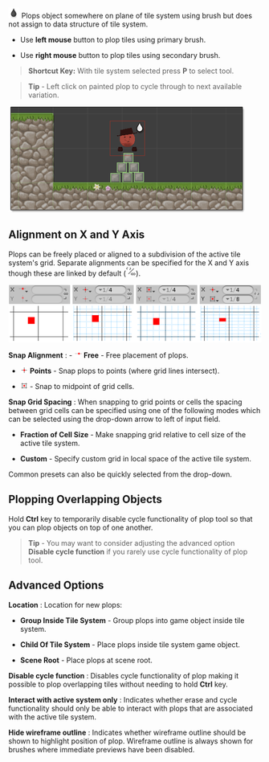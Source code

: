 ![](../img/tool/tool-plop.png) Plops object somewhere on plane of tile system using brush
but does not assign to data structure of tile system.

- Use **left mouse** button to plop tiles using primary brush.

- Use **right mouse** button to plop tiles using secondary brush.

>
> **Shortcut Key:** With tile system selected press **P** to select tool.
>

>
> **Tip** - Left click on painted plop to cycle through to next available variation.
>

![Freely plopping tiles onto a tile system.](../img/tool/plopping-tiles.png)



## Alignment on X and Y Axis

Plops can be freely placed or aligned to a subdivision of the active tile system's grid.
Separate alignments can be specified for the X and Y axis though these are linked by
default (![Link/Unlink Axis](../img/tool/link-fields.png)).

![Plop alignment examples.](../img/tool/plop-alignment-examples.png)


**Snap Alignment**
: - ![Free](../img/tool/snap-free.png) **Free** - Free placement of plops.

  - ![Points](../img/tool/snap-points.png) **Points** - Snap plops to points (where grid
    lines intersect).

  - ![Cells](../img/tool/snap-cells.png) - Snap to midpoint of grid cells.

**Snap Grid Spacing**
: When snapping to grid points or cells the spacing between grid cells can be specified
  using one of the following modes which can be selected using the drop-down arrow to left
  of input field.

  - **Fraction of Cell Size** - Make snapping grid relative to cell size of the active
    tile system.

  - **Custom** - Specify custom grid in local space of the active tile system.

  Common presets can also be quickly selected from the drop-down.



## Plopping Overlapping Objects

Hold **Ctrl** key to temporarily disable cycle functionality of plop tool so that you can
plop objects on top of one another.

>
> **Tip** - You may want to consider adjusting the advanced option **Disable cycle function**
> if you rarely use cycle functionality of plop tool.
>



## Advanced Options

**Location**
: Location for new plops:

  - **Group Inside Tile System** - Group plops into game object inside tile system.

  - **Child Of Tile System** - Place plops inside tile system game object.

  - **Scene Root** - Place plops at scene root.


**Disable cycle function**
: Disables cycle functionality of plop making it possible to plop overlapping tiles
  without needing to hold **Ctrl** key.

**Interact with active system only**
: Indicates whether erase and cycle functionality should only be able to interact with
  plops that are associated with the active tile system.

**Hide wireframe outline**
: Indicates whether wireframe outline should be shown to highlight position of plop.
  Wireframe outline is always shown for brushes where immediate previews have been disabled.
